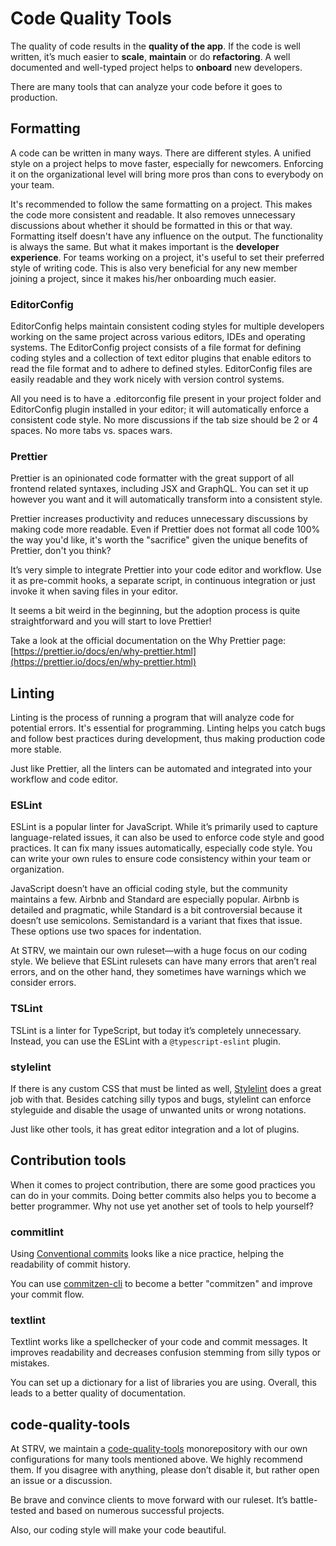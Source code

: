 # Code Quality Tools

The quality of code results in the **quality of the app**. If the code is well written, it’s much easier to **scale**, **maintain** or do **refactoring**. A well documented and well-typed project helps to **onboard** new developers.

There are many tools that can analyze your code before it goes to production.

## Formatting

A code can be written in many ways. There are different styles. A unified style on a project helps to move faster, especially for newcomers. Enforcing it on the organizational level will bring more pros than cons to everybody on your team.

It's recommended to follow the same formatting on a project. This makes the code more consistent and readable. It also removes unnecessary discussions about whether it should be formatted in this or that way. Formatting itself doesn't have any influence on the output. The functionality is always the same. But what it makes important is the **developer experience**. For teams working on a project, it's useful to set their preferred style of writing code. This is also very beneficial for any new member joining a project, since it makes his/her onboarding much easier.

### EditorConfig

EditorConfig helps maintain consistent coding styles for multiple developers working on the same project across various editors, IDEs and operating systems. The EditorConfig project consists of a file format for defining coding styles and a collection of text editor plugins that enable editors to read the file format and to adhere to defined styles. EditorConfig files are easily readable and they work nicely with version control systems.

All you need is to have a .editorconfig file present in your project folder and EditorConfig plugin installed in your editor; it will automatically enforce a consistent code style. No more discussions if the tab size should be 2 or 4 spaces. No more tabs vs. spaces wars.

### Prettier

Prettier is an opinionated code formatter with the great support of all frontend related syntaxes, including JSX and GraphQL. You can set it up however you want and it will automatically transform into a consistent style.

Prettier increases productivity and reduces unnecessary discussions by making code more readable. Even if Prettier does not format all code 100% the way you'd like, it's worth the "sacrifice" given the unique benefits of Prettier, don't you think?

It’s very simple to integrate Prettier into your code editor and workflow. Use it as pre-commit hooks, a separate script, in continuous integration or just invoke it when saving files in your editor.

It seems a bit weird in the beginning, but the adoption process is quite straightforward and you will start to love Prettier!

Take a look at the official documentation on the Why Prettier page: [https://prettier.io/docs/en/why-prettier.html](https://prettier.io/docs/en/why-prettier.html)

## Linting

Linting is the process of running a program that will analyze code for potential errors. It's essential for programming. Linting helps you catch bugs and follow best practices during development, thus making production code more stable.

Just like Prettier, all the linters can be automated and integrated into your workflow and code editor.

### ESLint

ESLint is a popular linter for JavaScript. While it’s primarily used to capture language-related issues, it can also be used to enforce code style and good practices. It can fix many issues automatically, especially code style. You can write your own rules to ensure code consistency within your team or organization.

JavaScript doesn’t have an official coding style, but the community maintains a few. Airbnb and Standard are especially popular. Airbnb is detailed and pragmatic, while Standard is a bit controversial because it doesn’t use semicolons. Semistandard is a variant that fixes that issue. These options use two spaces for indentation.

At STRV, we maintain our own ruleset—with a huge focus on our coding style. We believe that ESLint rulesets can have many errors that aren’t real errors, and on the other hand, they sometimes have warnings which we consider errors.

### TSLint

TSLint is a linter for TypeScript, but today it’s completely unnecessary. Instead, you can use the ESLint with a `@typescript-eslint` plugin.

### stylelint

If there is any custom CSS that must be linted as well, [Stylelint](https://stylelint.io/) does a great job with that. Besides catching silly typos and bugs, stylelint can enforce styleguide and disable the usage of unwanted units or wrong notations.

Just like other tools, it has great editor integration and a lot of plugins.

## Contribution tools

When it comes to project contribution, there are some good practices you can do in your commits. Doing better commits also helps you to become a better programmer. Why not use yet another set of tools to help yourself?

### commitlint

Using [Conventional commits](https://www.conventionalcommits.org) looks like a nice practice, helping the readability of commit history.

You can use [commitzen-cli](https://github.com/commitizen/cz-cli) to become a better "commitzen" and improve your commit flow.

### textlint

Textlint works like a spellchecker of your code and commit messages. It improves readability and decreases confusion stemming from silly typos or mistakes.

You can set up a dictionary for a list of libraries you are using. Overall, this leads to a better quality of documentation.

## code-quality-tools

At STRV, we maintain a [code-quality-tools](https://github.com/strvcom/code-quality-tools) monorepository with our own configurations for many tools mentioned above. We highly recommend them. If you disagree with anything, please don’t disable it, but rather open an issue or a discussion.

Be brave and convince clients to move forward with our ruleset. It’s battle-tested and based on numerous successful projects.

Also, our coding style will make your code beautiful.
